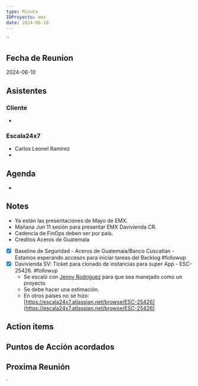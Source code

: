 ```yaml
---
type: Minuta
IDProyecto: emx
date: 2024-06-10
---
```

``
## Fecha de Reunion
2024-06-10

## Asistentes

### Cliente
* 
### Escala24x7
- Carlos Leonel Ramírez
-  

## Agenda
* 
## Notes
- Ya están las presentaciones de Mayo de EMX.
- Mañana Jun 11 sesión para presentar EMX Davivienda CR.
- Cadencia de FinOps deben ser por país.
- Creditos Aceros de Guatemala
- [x] Baseline de Seguridad - Aceros de Guatemala/Banco Cuscatlan - Estamos esperando accesos para iniciar tareas del Backlog #followup
- [x] Davivienda SV: Ticket para clonado de instancias para super App - ESC-25426. #followup
	- Se escaló con [Jenny Rodriguez](mailto:jenny.rodriguez@escala24x7.com) para que sea manejado como un proyecto
    - Se debe hacer una estimación.
    - En otros paises no se hizo: [https://escala24x7.atlassian.net/browse/ESC-25426](https://escala24x7.atlassian.net/browse/ESC-25426)       

## Action items


## Puntos de Acción acordados


## Proxima Reunión
   

`